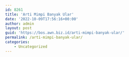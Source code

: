 ```yaml
---
id: 8261
title: 'Arti Mimpi Banyak Ular'
date: '2022-10-09T17:56:16+00:00'
author: admin
layout: post
guid: 'https://bos.awn.biz.id/arti-mimpi-banyak-ular/'
permalink: /arti-mimpi-banyak-ular/
categories:
    - Uncategorized
---
```


